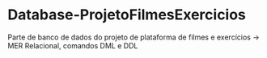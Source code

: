 # Database-ProjetoFilmesExercicios
Parte de banco de dados do projeto de plataforma de filmes e exercícios -> MER Relacional, comandos DML e DDL
